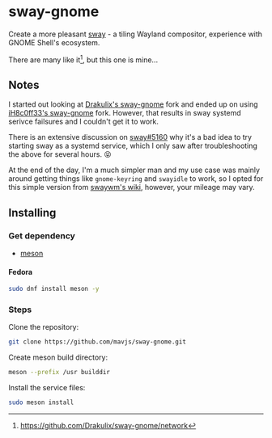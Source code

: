 # sway-gnome
Create a more pleasant [sway](https://swaywm.org/) - a tiling Wayland compositor, experience with GNOME Shell's ecosystem.

There are many like it[^0], but this one is mine...

## Notes
I started out looking at [Drakulix's sway-gnome](https://github.com/Drakulix/sway-gnome/network) fork and ended up on using [iH8c0ff33's sway-gnome](https://github.com/iH8c0ff33/sway-gnome) fork. However, that results in sway systemd serivce failsures and I couldn't get it to work.

There is an extensive discussion on [sway#5160](https://github.com/swaywm/sway/issues/5160) why it's a bad idea to try starting sway as a systemd service, which I only saw after troubleshooting the above for several hours. :stuck_out_tongue_closed_eyes:

At the end of the day, I'm a much simpler man and my use case was mainly around getting things like `gnome-keyring` and `swayidle` to work, so I opted for this simple version from [swaywm's wiki](https://github.com/swaywm/sway/wiki/Systemd-integration), however, your mileage may vary.


[^0]: https://github.com/Drakulix/sway-gnome/network

## Installing
### Get dependency
* [meson](https://mesonbuild.com/index.html)

#### Fedora
```bash
sudo dnf install meson -y
```

### Steps
Clone the repository:
```bash
git clone https://github.com/mavjs/sway-gnome.git
```

Create meson build directory:
```bash
meson --prefix /usr builddir
```

Install the service files:
```bash
sudo meson install
```
